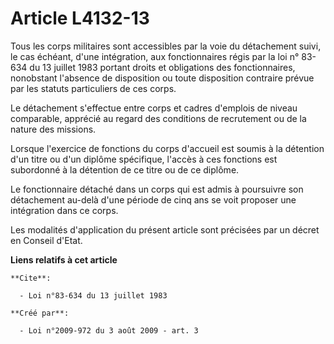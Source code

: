 # Article L4132-13

Tous les corps militaires sont accessibles par la voie du détachement suivi, le cas échéant, d'une intégration, aux
fonctionnaires régis par la loi n° 83-634 du 13 juillet 1983 portant droits et obligations des fonctionnaires, nonobstant
l'absence de disposition ou toute disposition contraire prévue par les statuts particuliers de ces corps. 

Le détachement s'effectue entre corps et cadres d'emplois de niveau comparable, apprécié au regard des conditions de
recrutement ou de la nature des missions. 

Lorsque l'exercice de fonctions du corps d'accueil est soumis à la détention d'un titre ou d'un diplôme spécifique, l'accès à
ces fonctions est subordonné à la détention de ce titre ou de ce diplôme. 

Le fonctionnaire détaché dans un corps qui est admis à poursuivre son détachement au-delà d'une période de cinq ans se voit
proposer une intégration dans ce corps. 

Les modalités d'application du présent article sont précisées par un décret en Conseil d'Etat.

**Liens relatifs à cet article**

	**Cite**:

	  - Loi n°83-634 du 13 juillet 1983

	**Créé par**:

	  - Loi n°2009-972 du 3 août 2009 - art. 3
